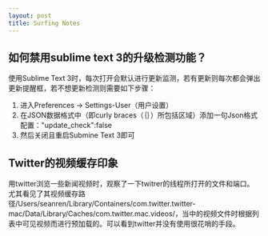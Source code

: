 ```yaml
---
layout: post
title: Surfing Notes
---
```


## 如何禁用sublime text 3的升级检测功能？
使用Sublime Text 3时，每次打开会默认进行更新监测，若有更新则每次都会弹出更新提醒框，若不想更新检测则需要如下步骤：

1. 进入Preferences -> Settings-User（用户设置） 
2. 在JSON数据格式中（即curly braces（｛｝）所包括区域）添加一句Json格式配置："update_check":false
3. 然后关闭且重启Submine Text 3即可

## Twitter的视频缓存印象
用twitter浏览一些新闻视频时，观察了一下twitrer的线程所打开的文件和端口。尤其看见了其视频缓存路径/Users/seanren/Library/Containers/com.twitter.twitter-mac/Data/Library/Caches/com.twitter.mac.videos/，当中的视频文件时根据列表中可见视频而进行预加载的。可以看到twitter并没有使用很花哨的手段。